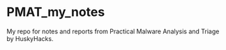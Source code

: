 # PMAT_my_notes
My repo for notes and reports from Practical Malware Analysis and Triage by HuskyHacks.
